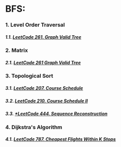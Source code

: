 # BFS:
### 1. Level Order Traversal
##### 1.1. [LeetCode 261. Graph Valid Tree](/src/leetcode/p251to300/LeetCode261GraphValidTree.kt)

### 2. Matrix
##### 2.1. [LeetCode 261 Graph Valid Tree](/src/leetcode/p251to300/LeetCode261GraphValidTree.kt)

### 3. Topological Sort
##### 3.1. [LeetCode 207. Course Schedule](/src/leetcode/p201to250/LeetCode207CourseSchedule.kt)
##### 3.2. [LeetCode 210. Course Schedule II](/src/leetcode/p201to250/LeetCode210CourseScheduleII.kt)
##### 3.3. [*LeetCode 444. Sequence Reconstruction](/src/leetcode/p401to450/LeetCode444SequenceReconstruction.kt)

### 4. Dijkstra's Algorithm
##### 4.1. [LeetCode 787. Cheapest Flights Within K Stops](/src/leetcode/p751to800/LeetCode787CheapestFlightsWithinKStops.kt)
